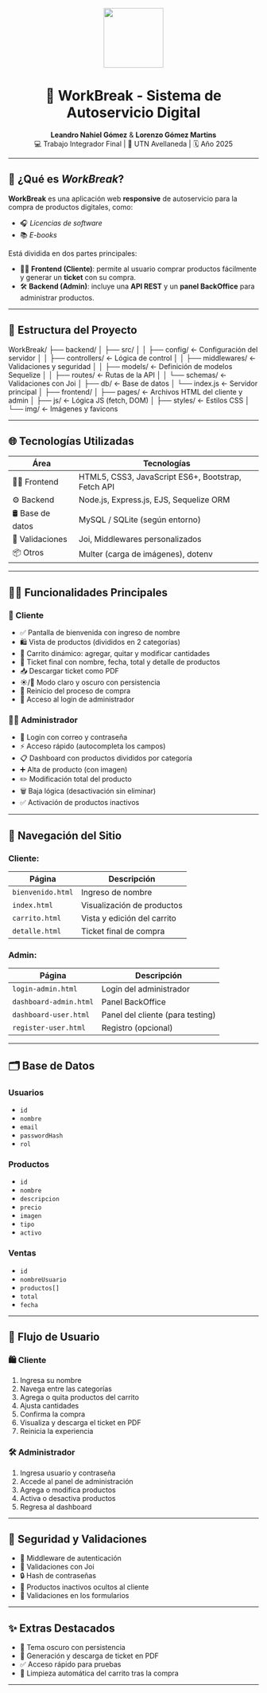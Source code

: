 <p align="center">
  <img src="https://cdn-icons-png.flaticon.com/512/149/149071.png" width="120"/>
</p>

<h1 align="center">🚀 WorkBreak - Sistema de Autoservicio Digital</h1>

<p align="center">
  <strong>Leandro Nahiel Gómez</strong> & <strong>Lorenzo Gómez Martins</strong><br/>
  💻 Trabajo Integrador Final | 🏫 UTN Avellaneda | 🗓️ Año 2025
</p>

---

## 🎯 ¿Qué es *WorkBreak*?

**WorkBreak** es una aplicación web **responsive** de autoservicio para la compra de productos digitales, como:

- 🎧 _Licencias de software_
- 📚 _E-books_

Está dividida en dos partes principales:

- 🧑‍💻 **Frontend (Cliente)**: permite al usuario comprar productos fácilmente y generar un **ticket** con su compra.
- 🛠️ **Backend (Admin)**: incluye una **API REST** y un **panel BackOffice** para administrar productos.

---

## 🧱 Estructura del Proyecto

WorkBreak/
├── backend/
│ ├── src/
│ │ ├── config/ ← Configuración del servidor
│ │ ├── controllers/ ← Lógica de control
│ │ ├── middlewares/ ← Validaciones y seguridad
│ │ ├── models/ ← Definición de modelos Sequelize
│ │ ├── routes/ ← Rutas de la API
│ │ └── schemas/ ← Validaciones con Joi
│ ├── db/ ← Base de datos
│ └── index.js ← Servidor principal
│
├── frontend/
│ ├── pages/ ← Archivos HTML del cliente y admin
│ ├── js/ ← Lógica JS (fetch, DOM)
│ ├── styles/ ← Estilos CSS
│ └── img/ ← Imágenes y favicons


---

## 🌐 Tecnologías Utilizadas

| Área          | Tecnologías                                     |
|---------------|--------------------------------------------------|
| 🧑‍🎨 Frontend   | HTML5, CSS3, JavaScript ES6+, Bootstrap, Fetch API |
| ⚙️ Backend     | Node.js, Express.js, EJS, Sequelize ORM         |
| 🛢️ Base de datos | MySQL / SQLite (según entorno)                 |
| 🧪 Validaciones| Joi, Middlewares personalizados                 |
| 📦 Otros       | Multer (carga de imágenes), dotenv              |

---

## 🧑‍💻 Funcionalidades Principales

### 👥 Cliente

- ✅ Pantalla de bienvenida con ingreso de nombre
- 🛍️ Vista de productos (divididos en 2 categorías)
- 🛒 Carrito dinámico: agregar, quitar y modificar cantidades
- 📄 Ticket final con nombre, fecha, total y detalle de productos
- 📥 Descargar ticket como PDF
- ☀️/🌙 Modo claro y oscuro con persistencia
- 🔁 Reinicio del proceso de compra
- 🔗 Acceso al login de administrador

### 🧑‍🏫 Administrador

- 🔐 Login con correo y contraseña
- ⚡ Acceso rápido (autocompleta los campos)
- 📋 Dashboard con productos divididos por categoría
- ➕ Alta de producto (con imagen)
- ✏️ Modificación total del producto
- 🗑️ Baja lógica (desactivación sin eliminar)
- ✅ Activación de productos inactivos

---

## 🧭 Navegación del Sitio

### Cliente:

| Página             | Descripción                          |
|--------------------|--------------------------------------|
| `bienvenido.html`  | Ingreso de nombre                    |
| `index.html`       | Visualización de productos           |
| `carrito.html`     | Vista y edición del carrito          |
| `detalle.html`     | Ticket final de compra               |

### Admin:

| Página                | Descripción                         |
|-----------------------|-------------------------------------|
| `login-admin.html`    | Login del administrador             |
| `dashboard-admin.html`| Panel BackOffice                    |
| `dashboard-user.html` | Panel del cliente (para testing)    |
| `register-user.html`  | Registro (opcional)                 |

---

## 🗂️ Base de Datos

### Usuarios

- `id`
- `nombre`
- `email`
- `passwordHash`
- `rol`

### Productos

- `id`
- `nombre`
- `descripcion`
- `precio`
- `imagen`
- `tipo`
- `activo`

### Ventas

- `id`
- `nombreUsuario`
- `productos[]`
- `total`
- `fecha`

---

## 🔁 Flujo de Usuario

### 🛍️ Cliente

1. Ingresa su nombre
2. Navega entre las categorías
3. Agrega o quita productos del carrito
4. Ajusta cantidades
5. Confirma la compra
6. Visualiza y descarga el ticket en PDF
7. Reinicia la experiencia

### 🛠️ Administrador

1. Ingresa usuario y contraseña
2. Accede al panel de administración
3. Agrega o modifica productos
4. Activa o desactiva productos
5. Regresa al dashboard

---

## 🔐 Seguridad y Validaciones

- 🧱 Middleware de autenticación
- 🧼 Validaciones con Joi
- 🔒 Hash de contraseñas
- 🚫 Productos inactivos ocultos al cliente
- 🧪 Validaciones en los formularios

---

## ✨ Extras Destacados

- 🎨 Tema oscuro con persistencia
- 🧾 Generación y descarga de ticket en PDF
- ✅ Acceso rápido para pruebas
- 🧼 Limpieza automática del carrito tras la compra

---

